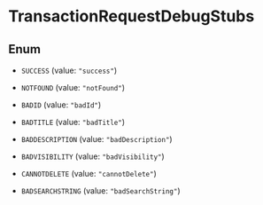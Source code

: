 

# TransactionRequestDebugStubs

## Enum


* `SUCCESS` (value: `"success"`)

* `NOTFOUND` (value: `"notFound"`)

* `BADID` (value: `"badId"`)

* `BADTITLE` (value: `"badTitle"`)

* `BADDESCRIPTION` (value: `"badDescription"`)

* `BADVISIBILITY` (value: `"badVisibility"`)

* `CANNOTDELETE` (value: `"cannotDelete"`)

* `BADSEARCHSTRING` (value: `"badSearchString"`)



